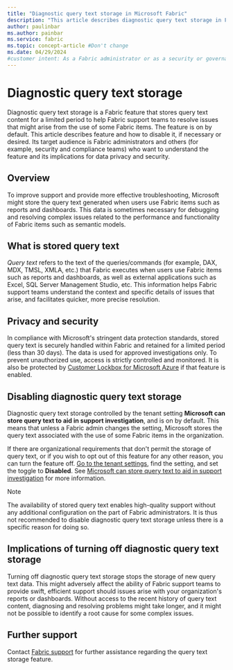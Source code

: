 ```yaml
---
title: "Diagnostic query text storage in Microsoft Fabric"
description: "This article describes diagnostic query text storage in Fabric and its implications for data security and privacy."
author: paulinbar
ms.author: painbar
ms.service: fabric
ms.topic: concept-article #Don't change
ms.date: 04/29/2024
#customer intent: As a Fabric administrator or as a security or governance admin, I want to know what diagnostic query text storage is and what its implications are for data privacy and security.
---
```


# Diagnostic query text storage

Diagnostic query text storage is a Fabric feature that stores query text content for a limited period to help Fabric support teams to resolve issues that might arise from the use of some Fabric items. The feature is on by default. This article describes feature and how to disable it, if necessary or desired. Its target audience is Fabric administrators and others (for example, security and compliance teams) who want to understand the feature and its implications for data privacy and security.

## Overview

To improve support and provide more effective troubleshooting, Microsoft might store the query text generated when users use Fabric items such as reports and dashboards. This data is sometimes necessary for debugging and resolving complex issues related to the performance and functionality of Fabric items such as semantic models.

## What is stored query text

*Query text* refers to the text of the queries/commands (for example, DAX, MDX, TMSL, XMLA, etc.) that Fabric executes when users use Fabric items such as reports and dashboards, as well as external applications such as Excel, SQL Server Management Studio, etc. This information helps Fabric support teams understand the context and specific details of issues that arise, and facilitates quicker, more precise resolution.

## Privacy and security

In compliance with Microsoft's stringent data protection standards, stored query text is securely handled within Fabric and retained for a limited period (less than 30 days). The data is used for approved investigations only. To prevent unauthorized use, access is strictly controlled and monitored. It is also be protected by [Customer Lockbox for Microsoft Azure](../security/security-lockbox.md) if that feature is enabled.

## Disabling diagnostic query text storage

Diagnostic query text storage controlled by the tenant setting **Microsoft can store query text to aid in support investigation**, and is on by default. This means that unless a Fabric admin changes the setting, Microsoft stores the query text associated with the use of some Fabric items in the organization.

If there are organizational requirements that don't permit the storage of query text, or if you wish to opt out of this feature for any other reason, you can turn the feature off. [Go to the tenant settings](./about-tenant-settings.md#how-to-get-to-the-tenant-settings), find the setting, and set the toggle to **Disabled**. See [Microsoft can store query text to aid in support investigation](./service-admin-portal-audit-usage.md#microsoft-can-store-query-text-to-aid-in-support-investigation) for more information.

> [!NOTE]
> The availability of stored query text enables high-quality support without any additional configuration on the part of Fabric administrators. It is thus not recommended to disable diagnostic query text storage unless there is a specific reason for doing so.

## Implications of turning off diagnostic query text storage

Turning off diagnostic query text storage stops the storage of new query text data. This might adversely affect the ability of Fabric support teams to provide swift, efficient support should issues arise with your organization's reports or dashboards. Without access to the recent history of query text content, diagnosing and resolving problems might take longer, and it might not be possible to identify a root cause for some complex issues.

## Further support

Contact [Fabric support](https://support.fabric.microsoft.com/) for further assistance regarding the query text storage feature.
